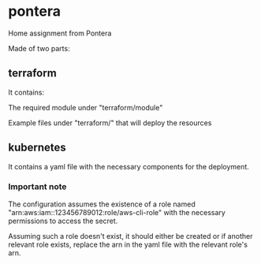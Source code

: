 # pontera
Home assignment from Pontera

Made of two parts:

## terraform
It contains:

The required module under "terraform/module"

Example files under "terraform/" that will deploy the resources

## kubernetes
It contains a yaml file with the necessary components for the deployment.

### Important note
The configuration assumes the existence of a role named "arn:aws:iam::123456789012:role/aws-cli-role" with the necessary permissions to access the secret.

Assuming such a role doesn't exist, it should either be created or if another relevant role exists, replace the arn in the yaml file with the relevant role's arn.
